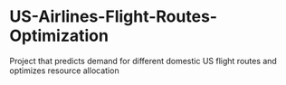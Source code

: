 # US-Airlines-Flight-Routes-Optimization
Project that predicts demand for different domestic US flight routes and optimizes resource allocation
